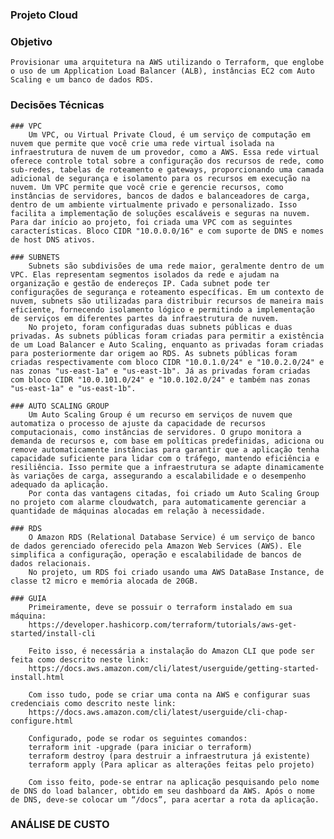 ### Projeto Cloud

### Objetivo 

	Provisionar uma arquitetura na AWS utilizando o Terraform, que englobe o uso de um Application Load Balancer (ALB), instâncias EC2 com Auto Scaling e um banco de dados RDS.

### Decisões Técnicas

	### VPC
		Um VPC, ou Virtual Private Cloud, é um serviço de computação em nuvem que permite que você crie uma rede virtual isolada na infraestrutura de nuvem de um provedor, como a AWS. Essa rede virtual oferece controle total sobre a configuração dos recursos de rede, como sub-redes, tabelas de roteamento e gateways, proporcionando uma camada adicional de segurança e isolamento para os recursos em execução na nuvem. Um VPC permite que você crie e gerencie recursos, como instâncias de servidores, bancos de dados e balanceadores de carga, dentro de um ambiente virtualmente privado e personalizado. Isso facilita a implementação de soluções escaláveis e seguras na nuvem.
	Para dar início ao projeto, foi criada uma VPC com as seguintes características. Bloco CIDR "10.0.0.0/16" e com suporte de DNS e nomes de host DNS ativos.
	
	### SUBNETS
		Subnets são subdivisões de uma rede maior, geralmente dentro de um VPC. Elas representam segmentos isolados da rede e ajudam na organização e gestão de endereços IP. Cada subnet pode ter configurações de segurança e roteamento específicas. Em um contexto de nuvem, subnets são utilizadas para distribuir recursos de maneira mais eficiente, fornecendo isolamento lógico e permitindo a implementação de serviços em diferentes partes da infraestrutura de nuvem. 
		No projeto, foram configuradas duas subnets públicas e duas privadas. As subnets públicas foram criadas para permitir a existência de um Load Balancer e Auto Scaling, enquanto as privadas foram criadas para posteriormente dar origem ao RDS. As subnets públicas foram criadas respectivamente com bloco CIDR "10.0.1.0/24" e "10.0.2.0/24" e nas zonas "us-east-1a" e "us-east-1b". Já as privadas foram criadas com bloco CIDR "10.0.101.0/24" e "10.0.102.0/24" e também nas zonas "us-east-1a" e "us-east-1b".
	
	### AUTO SCALING GROUP
		Um Auto Scaling Group é um recurso em serviços de nuvem que automatiza o processo de ajuste da capacidade de recursos computacionais, como instâncias de servidores. O grupo monitora a demanda de recursos e, com base em políticas predefinidas, adiciona ou remove automaticamente instâncias para garantir que a aplicação tenha capacidade suficiente para lidar com o tráfego, mantendo eficiência e resiliência. Isso permite que a infraestrutura se adapte dinamicamente às variações de carga, assegurando a escalabilidade e o desempenho adequado da aplicação.
		Por conta das vantagens citadas, foi criado um Auto Scaling Group no projeto com alarme cloudwatch, para automaticamente gerenciar a quantidade de máquinas alocadas em relação à necessidade.
	
	### RDS
		O Amazon RDS (Relational Database Service) é um serviço de banco de dados gerenciado oferecido pela Amazon Web Services (AWS). Ele simplifica a configuração, operação e escalabilidade de bancos de dados relacionais.
		No projeto, um RDS foi criado usando uma AWS DataBase Instance, de classe t2 micro e memória alocada de 20GB. 
	
	### GUIA
		Primeiramente, deve se possuir o terraform instalado em sua máquina:
		https://developer.hashicorp.com/terraform/tutorials/aws-get-started/install-cli 
	
		Feito isso, é necessária a instalação do Amazon CLI que pode ser feita como descrito neste link:
		https://docs.aws.amazon.com/cli/latest/userguide/getting-started-install.html 
	
		Com isso tudo, pode se criar uma conta na AWS e configurar suas credenciais como descrito neste link:
		https://docs.aws.amazon.com/cli/latest/userguide/cli-chap-configure.html 
	
		Configurado, pode se rodar os seguintes comandos:
		terraform init -upgrade (para iniciar o terraform)
		terraform destroy (para destruir a infraestrutura já existente)
		terraform apply (Para aplicar as alterações feitas pelo projeto)
	
		Com isso feito, pode-se entrar na aplicação pesquisando pelo nome de DNS do load balancer, obtido em seu dashboard da AWS. Após o nome de DNS, deve-se colocar um “/docs”, para acertar a rota da aplicação.

### ANÁLISE DE CUSTO



	
	

